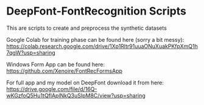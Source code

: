 # DeepFont-FontRecognition Scripts
This are scripts to create and preprocess the synthetic datasets

Google Colab for training phase can be found here (sorry a bit messy):
https://colab.research.google.com/drive/1Xp1Rltr91uuaONuXuakPKfpXmQ1h7qgW?usp=sharing

Windows Form App can be found here:
https://github.com/Xenoire/FontRecFormsApp

For full app and my model on DeepFont download it from here: https://drive.google.com/file/d/16Q-wKGzfoQ5Hu1tQflAplNkQ3uSIpM8C/view?usp=sharing
